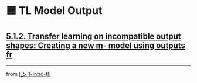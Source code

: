 # 🟦 TL Model Output

## [**5.1.2.** Transfer learning on incompatible output shapes: Creating a new m- model using outputs fr](https://livebook.manning.com/book/deep-learning-with-javascript/chapter-5/47)

---
from [[_5-1-intro-tl]]

[//begin]: # "Autogenerated link references for markdown compatibility"
[_5-1-intro-tl]: _5-1-intro-tl.md "🟦 Intro TL"
[//end]: # "Autogenerated link references"